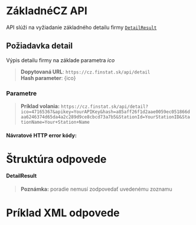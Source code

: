 # ZákladnéCZ API
API slúži na vyžiadanie základného detailu firmy [`DetailResult`](#DetailResult)

## Požiadavka detail
Výpis detailu firmy na základe parametra *ico*
> **Dopytovaná URL**: ```https://cz.finstat.sk/api/detail```<br />
> **Hash parameter**: {ico}
<!-- > **Dopytovaná URL**: ```https://www.finstat.cz/api/detail```<br /> -->

### Parametre
[](../../../common/parameters/detail-sk.md ':include')

[](../../../common/parameters/parameters-sk.md ':include')


> **Príklad volania:** ```https://cz.finstat.sk/api/detail?ico=47165367&apikey=YourAPIKey&hash=a85aff26f1d2aae0059ec051866daa6246374d65da4a2c289d9ce8cbcd73a7b5&StationId=YourStationID&StationName=Your+Station+Name```

#### Návratové HTTP error kódy:
[](../../../common/http/errorcodes-sk-detail.md ':include')

[](../../../common/http/errorcodes-sk.md ':include')

# Štruktúra odpovede
#### DetailResult
[](../../../common/responses/basiccz-sk.md ':include')

[](../../../common/responses/premiumcz-common-sk.md ':include')

> **Poznámka:** poradie nemusí zodpovedať uvedenému zoznamu

# Príklad XML odpovede
[](../../../common/examples/premium-cz.md ':include')